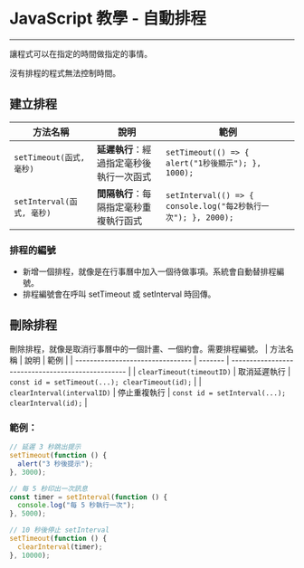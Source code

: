 # JavaScript 教學 - 自動排程


---

讓程式可以在指定的時間做指定的事情。

沒有排程的程式無法控制時間。

## 建立排程
| 方法名稱                  | 說明                     | 範例                                                      |
| --------------------- | ---------------------- | ------------------------------------------------------- |
| `setTimeout(函式, 毫秒)`  | **延遲執行**：經過指定毫秒後執行一次函式 | `setTimeout(() => { alert("1秒後顯示"); }, 1000);`          |
| `setInterval(函式, 毫秒)` | **間隔執行**：每隔指定毫秒重複執行函式  | `setInterval(() => { console.log("每2秒執行一次"); }, 2000);` |

### 排程的編號
* 新增一個排程，就像是在行事曆中加入一個待做事項。系統會自動替排程編號。
* 排程編號會在呼叫 setTimeout 或 setInterval 時回傳。

## 刪除排程
刪除排程，就像是取消行事曆中的一個計畫、一個約會。需要排程編號。
| 方法名稱                             | 說明      | 範例                                                |
| -------------------------------- | ------- | ------------------------------------------------- |
| `clearTimeout(timeoutID)`        | 取消延遲執行  | `const id = setTimeout(...); clearTimeout(id);`   |
| `clearInterval(intervalID)`      | 停止重複執行  | `const id = setInterval(...); clearInterval(id);` |

### 範例：
```js
// 延遲 3 秒跳出提示
setTimeout(function () {
  alert("3 秒後提示");
}, 3000);

// 每 5 秒印出一次訊息
const timer = setInterval(function () {
  console.log("每 5 秒執行一次");
}, 5000);

// 10 秒後停止 setInterval
setTimeout(function () {
  clearInterval(timer);
}, 10000);
```
